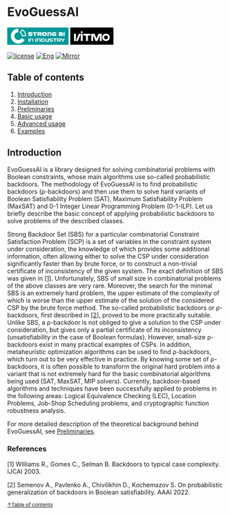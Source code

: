 # EvoGuessAI
[![SAI](https://github.com/ITMO-NSS-team/open-source-ops/blob/master/badges/SAI_badge_flat.svg)](https://sai.itmo.ru/)
[![ITMO](https://github.com/ITMO-NSS-team/open-source-ops/blob/master/badges/ITMO_badge_flat_rus.svg)](https://en.itmo.ru/en/)

[![license](https://img.shields.io/github/license/aimclub/evoguess-ai)](https://github.com/aimclub/evoguess-ai/blob/master/LICENSE)
[![Eng](https://img.shields.io/badge/lang-ru-yellow.svg)](/README.md)
[![Mirror](https://img.shields.io/badge/mirror-GitLab-orange)](https://gitlab.actcognitive.org/itmo-sai-code/evoguess-ai)

## Table of contents <a name="tablecontents"></a>
1. [Introduction](intro.md)
2. [Installation](installation.md)
3. [Preliminaries](theory.md)
4. [Basic usage](basic.md)
5. [Advanced usage](advanced.md)
6. [Examples](examples.md)

## Introduction

EvoGuessAI is a library designed for solving combinatorial problems with Boolean constraints, 
whose main algorithms use so-called probabilistic backdoors. 
The methodology of EvoGuessAI is to find probabilistic backdoors (ρ-backdoors) and then 
use them to solve hard variants of Boolean Satisfiability Problem (SAT), 
Maximum Satisfiability Problem (MaxSAT) and 0-1 Integer Linear 
Programming Problem (0-1-ILP). Let us briefly describe the basic concept 
of applying probabilistic backdoors to solve problems of the described classes.

Strong Backdoor Set (SBS) for a particular combinatorial 
Constraint Satisfaction Problem (SCP) is a set of variables in 
the constraint system under consideration, the knowledge of which 
provides some additional information, often allowing either to 
solve the CSP under consideration significantly faster than by 
brute force, or to construct a non-trivial certificate of 
inconsistency of the given system. 
The exact definition of SBS was given in [[1]](#1). 
Unfortunately, SBS of small size in combinatorial 
problems of the above classes are very rare. 
Moreover, the search for the minimal SBS is an extremely hard problem, 
the upper estimate of the complexity of which is worse than the 
upper estimate of the solution of the considered CSP by the brute 
force method. The so-called probabilistic backdoors or ρ-backdoors, first described 
in [[2]](#2), proved to be more practically suitable. Unlike SBS, a ρ-backdoor 
is not obliged to give a solution to the CSP under consideration, 
but gives only a partial certificate of its inconsistency 
(unsatisfiability in the case of Boolean formulas). However, small-size 
ρ-backdoors exist in many practical examples of CSPs. In addition, 
metaheuristic optimization algorithms can be used to find ρ-backdoors, 
which turn out to be very effective in practice. By knowing some 
set of ρ-backdoors, it is often possible to transform the original 
hard problem into a variant that is not extremely hard for 
the basic combinatorial algorithms being used (SAT, MaxSAT, MIP solvers).
Currently, backdoor-based algorithms and techniques 
have been successfully applied to problems in the following 
areas: Logical Equivalence Checking (LEC), Location Problems, 
Job-Shop Scheduling problems, and cryptographic function 
robustness analysis. 

For more detailed description of the theoretical 
background behind EvoGuessAI, see [Preliminaries](theory.md).


### References

<a id="1">[1]</a> 
Williams R., Gomes C., Selman B. 
Backdoors to typical case complexity. 
IJCAI 2003.

<a id="2">[2]</a>
Semenov A., Pavlenko A., Chivilikhin D., Kochemazov S. 
On probabilistic generalization of backdoors in Boolean satisfiability. 
AAAI 2022.

<sup>[&uarr;Table of contents](#tablecontents)</sup>
